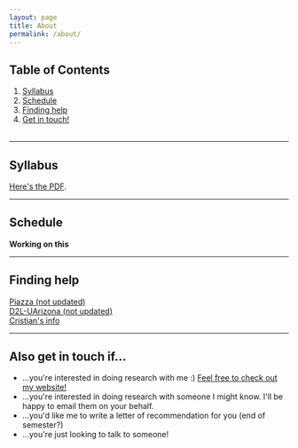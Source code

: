 ```yaml
---
layout: page
title: About
permalink: /about/
---
```


## Table of Contents
1. [Syllabus](#part1)
2. [Schedule](#part2)
3. [Finding help](#part3)
4. [Get in touch!](#part4)
<br /><br />

___

## Syllabus <a name="part1"></a>
<a href="https://dmf2021.github.io/Fall2021INFO523_Aug.pdf" target="_blank">Here's the PDF</a>.


___



## Schedule <a name="part2"></a>

**Working on this**


___


## Finding help <a name="part3"></a>
<a href="r_tuto.html" target="_blank">Piazza (not updated)</a><br />
<a href="r_tuto.html" target="_blank">D2L-UArizona (not updated)</a><br />
<a href="http://cromanpa94.github.io/cromanpa/contact/" target="_blank">Cristian's info</a><br />

___



## Also get in touch if... <a name="part4"></a>
- ...you're interested in doing research with me :) <a href="http://cromanpa94.github.io/cromanpa/articles/" target="_blank">Feel free to check out my website!</a>
- ...you're interested in doing research with someone I might know. I'll be happy to email them on your behalf.
- ...you'd like me to write a letter of recommendation for you (end of semester?)
- ...you're just looking to talk to someone!



